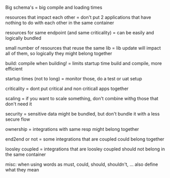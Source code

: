 Big schema's = big compile and loading times

resources that impact each other = don't put 2 applications that have nothing to do with each other in the same container

resources for same endpoint (and same criticality) = can be easily and logically bundled

small number of resources that reuse the same lib = lib update will impact all of them, so logically they might belong together

build: compile when building! = limits startup time build and compile, more efficient

startup times (not to long) = monitor those, do a test or uat setup

criticality = dont put critical and non criticall apps together

scaling = if you want to scale something, don't combine withg those that don't need it

security = sensitive data might be bundled, but don't bundle it with a less secure flow

ownership = integrations with same resp might belong together

end2end or not = some integrations that are coupled could belong together

loosley coupled = integrations that are loosley coupled should not belong in the same container

misc: when using words as must, could, should, shouldn't, ... also define what they mean
